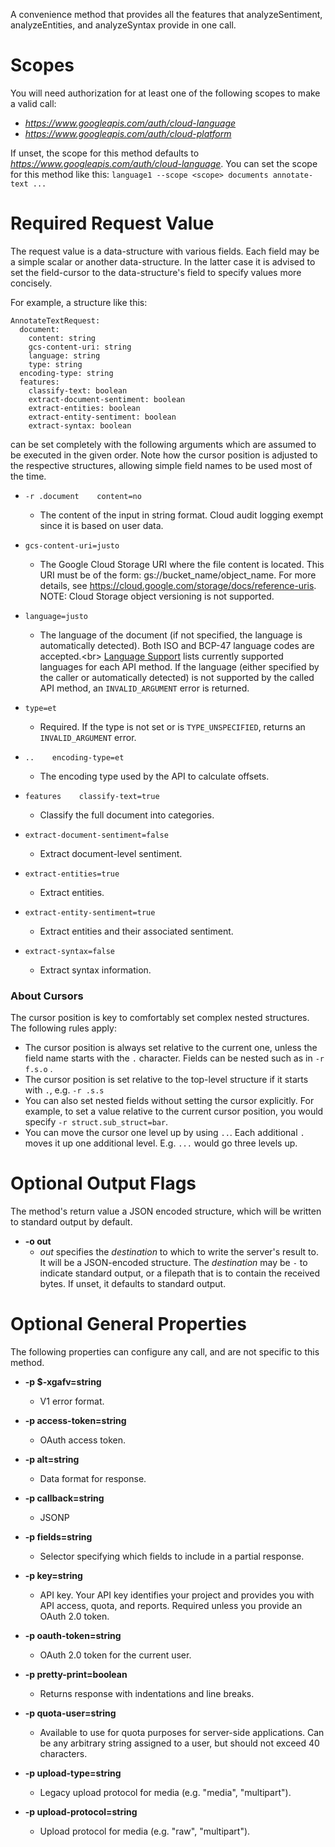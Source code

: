 A convenience method that provides all the features that analyzeSentiment,
analyzeEntities, and analyzeSyntax provide in one call.
# Scopes

You will need authorization for at least one of the following scopes to make a valid call:

* *https://www.googleapis.com/auth/cloud-language*
* *https://www.googleapis.com/auth/cloud-platform*

If unset, the scope for this method defaults to *https://www.googleapis.com/auth/cloud-language*.
You can set the scope for this method like this: `language1 --scope <scope> documents annotate-text ...`
# Required Request Value

The request value is a data-structure with various fields. Each field may be a simple scalar or another data-structure.
In the latter case it is advised to set the field-cursor to the data-structure's field to specify values more concisely.

For example, a structure like this:
```
AnnotateTextRequest:
  document:
    content: string
    gcs-content-uri: string
    language: string
    type: string
  encoding-type: string
  features:
    classify-text: boolean
    extract-document-sentiment: boolean
    extract-entities: boolean
    extract-entity-sentiment: boolean
    extract-syntax: boolean

```

can be set completely with the following arguments which are assumed to be executed in the given order. Note how the cursor position is adjusted to the respective structures, allowing simple field names to be used most of the time.

* `-r .document    content=no`
    - The content of the input in string format.
        Cloud audit logging exempt since it is based on user data.
* `gcs-content-uri=justo`
    - The Google Cloud Storage URI where the file content is located.
        This URI must be of the form: gs://bucket_name/object_name. For more
        details, see https://cloud.google.com/storage/docs/reference-uris.
        NOTE: Cloud Storage object versioning is not supported.
* `language=justo`
    - The language of the document (if not specified, the language is
        automatically detected). Both ISO and BCP-47 language codes are
        accepted.&lt;br&gt;
        [Language Support](/natural-language/docs/languages)
        lists currently supported languages for each API method.
        If the language (either specified by the caller or automatically detected)
        is not supported by the called API method, an `INVALID_ARGUMENT` error
        is returned.
* `type=et`
    - Required. If the type is not set or is `TYPE_UNSPECIFIED`,
        returns an `INVALID_ARGUMENT` error.

* `..    encoding-type=et`
    - The encoding type used by the API to calculate offsets.
* `features    classify-text=true`
    - Classify the full document into categories.
* `extract-document-sentiment=false`
    - Extract document-level sentiment.
* `extract-entities=true`
    - Extract entities.
* `extract-entity-sentiment=true`
    - Extract entities and their associated sentiment.
* `extract-syntax=false`
    - Extract syntax information.



### About Cursors

The cursor position is key to comfortably set complex nested structures. The following rules apply:

* The cursor position is always set relative to the current one, unless the field name starts with the `.` character. Fields can be nested such as in `-r f.s.o` .
* The cursor position is set relative to the top-level structure if it starts with `.`, e.g. `-r .s.s`
* You can also set nested fields without setting the cursor explicitly. For example, to set a value relative to the current cursor position, you would specify `-r struct.sub_struct=bar`.
* You can move the cursor one level up by using `..`. Each additional `.` moves it up one additional level. E.g. `...` would go three levels up.


# Optional Output Flags

The method's return value a JSON encoded structure, which will be written to standard output by default.

* **-o out**
    - *out* specifies the *destination* to which to write the server's result to.
      It will be a JSON-encoded structure.
      The *destination* may be `-` to indicate standard output, or a filepath that is to contain the received bytes.
      If unset, it defaults to standard output.
# Optional General Properties

The following properties can configure any call, and are not specific to this method.

* **-p $-xgafv=string**
    - V1 error format.

* **-p access-token=string**
    - OAuth access token.

* **-p alt=string**
    - Data format for response.

* **-p callback=string**
    - JSONP

* **-p fields=string**
    - Selector specifying which fields to include in a partial response.

* **-p key=string**
    - API key. Your API key identifies your project and provides you with API access, quota, and reports. Required unless you provide an OAuth 2.0 token.

* **-p oauth-token=string**
    - OAuth 2.0 token for the current user.

* **-p pretty-print=boolean**
    - Returns response with indentations and line breaks.

* **-p quota-user=string**
    - Available to use for quota purposes for server-side applications. Can be any arbitrary string assigned to a user, but should not exceed 40 characters.

* **-p upload-type=string**
    - Legacy upload protocol for media (e.g. &#34;media&#34;, &#34;multipart&#34;).

* **-p upload-protocol=string**
    - Upload protocol for media (e.g. &#34;raw&#34;, &#34;multipart&#34;).
